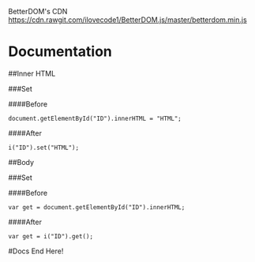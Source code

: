 BetterDOM's CDN https://cdn.rawgit.com/ilovecode1/BetterDOM.js/master/betterdom.min.js

# Documentation

##Inner HTML

###Set

####Before

```
document.getElementById("ID").innerHTML = "HTML";
```

####After

```
i("ID").set("HTML");
```

##Body

###Set

####Before

```
var get = document.getElementById("ID").innerHTML;
```

####After

```
var get = i("ID").get();
```

#Docs End Here!
